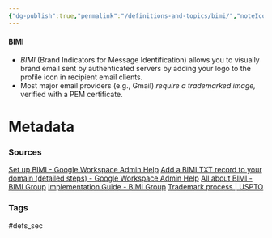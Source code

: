 ```yaml
---
{"dg-publish":true,"permalink":"/definitions-and-topics/bimi/","noteIcon":""}
---
```


#### BIMI
- *BIMI* (Brand Indicators for Message Identification) allows you to visually brand email sent by authenticated servers by adding your logo to the profile icon in recipient email clients.
- Most major email providers (e.g., Gmail) *require a trademarked image,* verified with a PEM certificate.



# Metadata

### Sources
[Set up BIMI - Google Workspace Admin Help](https://support.google.com/a/answer/10911320?hl=en)
[Add a BIMI TXT record to your domain (detailed steps) - Google Workspace Admin Help](https://support.google.com/a/answer/10911321)
[All about BIMI - BIMI Group](https://bimigroup.org/all-about-bimi/)
[Implementation Guide - BIMI Group](https://bimigroup.org/implementation-guide/)
[Trademark process \| USPTO](https://www.uspto.gov/trademarks/basics/trademark-process)
### Tags
#defs_sec 